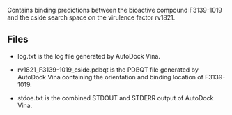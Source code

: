 Contains binding predictions between the bioactive compound F3139-1019 and the cside search space on the virulence factor rv1821.

## Files

- log.txt is the log file generated by AutoDock Vina.

- rv1821_F3139-1019_cside.pdbqt is the PDBQT file generated by AutoDock Vina containing the orientation and binding location of F3139-1019.

- stdoe.txt is the combined STDOUT and STDERR output of AutoDock Vina.

